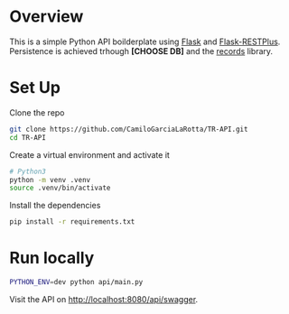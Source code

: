# Overview

This is a simple Python API boilderplate
using [Flask](http://flask.pocoo.org/) and [Flask-RESTPlus](https://flask-restplus.readthedocs.io/en/stable/).  
Persistence is achieved trhough **[CHOOSE DB]** and the [records](https://github.com/kennethreitz/records) library.

# Set Up

Clone the repo
```bash
git clone https://github.com/CamiloGarciaLaRotta/TR-API.git
cd TR-API
```

Create a virtual environment and activate it
```bash
# Python3
python -m venv .venv
source .venv/bin/activate
```

Install the dependencies

```bash
pip install -r requirements.txt
```

# Run locally

```bash
PYTHON_ENV=dev python api/main.py
```

Visit the API on [http://localhost:8080/api/swagger](http://localhost:5000/api/swagger).


